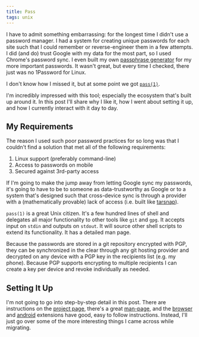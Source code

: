```yaml
---
title: Pass
tags: unix
---
```


I have to admit something embarrassing: for the longest time I didn't use a
password manager. I had a system for creating unique passwords for each site
such that I could remember or reverse-engineer them in a few attempts. I did
(and do) trust Google with my data for the most part, so I used Chrome's
password sync. I even built my own [passphrase generator][passphrase-me] for my
more important passwords. It wasn't great, but every time I checked, there just
was no 1Password for Linux.

I don't know how I missed it, but at some point we got [`pass(1)`][pass].

I'm incredibly impressed with this tool; especially the ecosystem that's built
up around it. In this post I'll share why I like it, how I went about setting it
up, and how I currently interact with it day to day.

## My Requirements

The reason I used such poor password practices for so long was that I couldn't
find a solution that met all of the following requirements:

1. Linux support (preferably command-line)
1. Access to passwords on mobile
1. Secured against 3rd-party access

If I'm going to make the jump away from letting Google sync my passwords, it's
going to have to be to someone as data-trustworthy as Google or to a system
that's designed such that cross-device sync is through a provider with a
(mathematically provable) lack of access (i.e. built like [tarsnap][]).

`pass(1)` is a great Unix citizen. It's a few hundred lines of shell and
delegates all major functionality to other tools like `git` and `gpg`. It
accepts input on `stdin` and outputs on `stdout`. It will source other shell
scripts to extend its functionality. It has a detailed man page.

Because the passwords are stored in a git repository encrypted with PGP, they
can be synchronized in the clear through any git hosting provider and decrypted
on any device with a PGP key in the recipients list (e.g. my phone). Because PGP
supports encrypting to multiple recipients I can create a key per device and
revoke individually as needed.

## Setting It Up

I'm not going to go into step-by-step detail in this post. There are
instructions on the [project page][pass], there's a great [man-page][pass-man],
and the [browser][] and [android][] extensions have good, easy to follow
instructions. Instead, I'll just go over some of the more interesting things I
came across while migrating.





[android]: https://github.com/zeapo/Android-Password-Store#readme
[browser]: https://github.com/dannyvankooten/browserpass#readme
[pass-man]: https://git.zx2c4.com/password-store/about/
[pass]: https://www.passwordstore.org/
[passphrase-me]: https://passphrase-me.herokuapp.com/about
[tarsnap]: https://www.tarsnap.com
